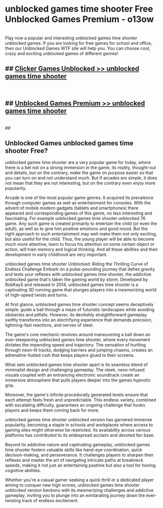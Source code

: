 # unblocked games time shooter  Free Unblocked Games Premium - o13ow <br>
<br>
Play now a popular and interesting unblocked games time shooter unblocked games. If you are looking for free games for school and office, then our Unblocked Games WTF site will help you. You can choose cool, crazy and exciting unblocked games of different genres!


## ##  [Clicker Games Unblocked >> unblocked games time shooter](http://freeplayer.one?title=unblocked_games_time_shooter&ref=UGames)
  <br>

##  ## [Unblocked Games Premium >> unblocked games time shooter](http://freeplayer.one?title=unblocked_games_time_shooter&ref=UGames)
  <br>
  ##



## Unblocked Games unblocked games time shooter Free?

unblocked games time shooter are a very popular game for today, where there is a bet not on a strong immersion in the game, its reality, thought-out and details, but on the contrary, make the game on purpose easier so that you can turn on and not understand much. But if arcades are simple, it does not mean that they are not interesting, but on the contrary even enjoy more popularity.

Arcade is one of the most popular game genres. It acquired its prevalence through computer games as well as entertainment for consoles. With the advent of mobile modern gadgets (tablets and smartphones) there appeared and corresponding games of this genre, no less interesting and fascinating. For example unblocked games time shooter unblocked 76 game. Any such game is created primarily to entertain the child (or even the adult), as well as to give him positive emotions and good mood. But the right approach to such entertainment may well make them not only exciting, but also useful for the child. Thus, the young player will be able to become much more attentive, learn to focus his attention on some certain object or action, will train memory and logical thinking. And all these abilities and their development in early childhood are very important.

unblocked games time shooter Unblocked: Riding the Thrilling Curve of Endless Challenge
Embark on a pulse-pounding journey that defies gravity and tests your reflexes with unblocked games time shooter, the addictive unblocked game that's taken the gaming world by storm. Developed by RobKayS and released in 2014, unblocked games time shooter is a captivating 3D running game that plunges players into a mesmerizing world of high-speed twists and turns.

At first glance, unblocked games time shooter concept seems deceptively simple: guide a ball through a maze of futuristic landscapes while avoiding obstacles and pitfalls. However, its devilishly straightforward gameplay swiftly transforms into an electrifying experience that demands precision, lightning-fast reactions, and nerves of steel.

The game's core mechanic revolves around maneuvering a ball down an ever-steepening unblocked games time shooter, where every movement dictates the impending speed and trajectory. The sensation of hurtling through neon-lit tracks, dodging barriers and jumping chasms, creates an adrenaline-fueled rush that keeps players glued to their screens.

What sets unblocked games time shooter apart is its seamless blend of minimalist design and challenging gameplay. The sleek, neon-infused visuals coupled with an entrancing electronic soundtrack create an immersive atmosphere that pulls players deeper into the games hypnotic grip.

Moreover, the game's infinite procedurally generated levels ensure that each attempt feels fresh and unpredictable. This endless variety, combined with escalating difficulty, guarantees an ongoing challenge that hooks players and keeps them coming back for more.

unblocked games time shooter unblocked version has garnered immense popularity, becoming a staple in schools and workplaces where access to gaming sites might otherwise be restricted. Its availability across various platforms has contributed to its widespread acclaim and devoted fan base.

Beyond its addictive nature and captivating gameplay, unblocked games time shooter fosters valuable skills like hand-eye coordination, quick decision-making, and perseverance. It challenges players to sharpen their reflexes and master the art of navigating intricate paths at breakneck speeds, making it not just an entertaining pastime but also a tool for honing cognitive abilities.

Whether you're a casual gamer seeking a quick thrill or a dedicated player aiming to conquer new high scores, unblocked games time shooter unblocked version beckons with its mesmerizing challenges and addictive gameplay, inviting you to plunge into an exhilarating journey down the ever-twisting track of endless excitement.